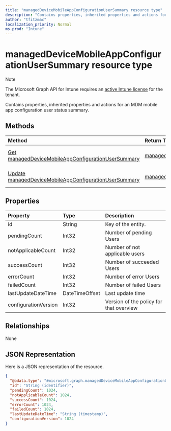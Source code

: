 ```yaml
---
title: "managedDeviceMobileAppConfigurationUserSummary resource type"
description: "Contains properties, inherited properties and actions for an MDM mobile app configuration user status summary."
author: "tfitzmac"
localization_priority: Normal
ms.prod: "Intune"
---
```


# managedDeviceMobileAppConfigurationUserSummary resource type

> [!NOTE]
> The Microsoft Graph API for Intune requires an [active Intune license](https://go.microsoft.com/fwlink/?linkid=839381) for the tenant.

Contains properties, inherited properties and actions for an MDM mobile app configuration user status summary.

## Methods
|Method|Return Type|Description|
|:---|:---|:---|
|[Get managedDeviceMobileAppConfigurationUserSummary](../api/intune-apps-manageddevicemobileappconfigurationusersummary-get.md)|[managedDeviceMobileAppConfigurationUserSummary](../resources/intune-apps-manageddevicemobileappconfigurationusersummary.md)|Read properties and relationships of the [managedDeviceMobileAppConfigurationUserSummary](../resources/intune-apps-manageddevicemobileappconfigurationusersummary.md) object.|
|[Update managedDeviceMobileAppConfigurationUserSummary](../api/intune-apps-manageddevicemobileappconfigurationusersummary-update.md)|[managedDeviceMobileAppConfigurationUserSummary](../resources/intune-apps-manageddevicemobileappconfigurationusersummary.md)|Update the properties of a [managedDeviceMobileAppConfigurationUserSummary](../resources/intune-apps-manageddevicemobileappconfigurationusersummary.md) object.|

## Properties
|Property|Type|Description|
|:---|:---|:---|
|id|String|Key of the entity.|
|pendingCount|Int32|Number of pending Users|
|notApplicableCount|Int32|Number of not applicable users|
|successCount|Int32|Number of succeeded Users|
|errorCount|Int32|Number of error Users|
|failedCount|Int32|Number of failed Users|
|lastUpdateDateTime|DateTimeOffset|Last update time|
|configurationVersion|Int32|Version of the policy for that overview|

## Relationships
None

## JSON Representation
Here is a JSON representation of the resource.
<!-- {
  "blockType": "resource",
  "keyProperty": "id",
  "@odata.type": "microsoft.graph.managedDeviceMobileAppConfigurationUserSummary"
}
-->
``` json
{
  "@odata.type": "#microsoft.graph.managedDeviceMobileAppConfigurationUserSummary",
  "id": "String (identifier)",
  "pendingCount": 1024,
  "notApplicableCount": 1024,
  "successCount": 1024,
  "errorCount": 1024,
  "failedCount": 1024,
  "lastUpdateDateTime": "String (timestamp)",
  "configurationVersion": 1024
}
```



